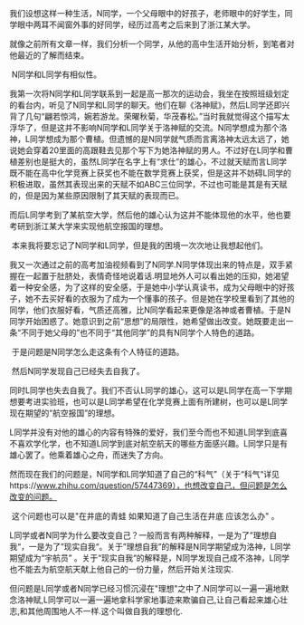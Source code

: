 ​	我们设想这样一种生活，N同学，一个父母眼中的好孩子，老师眼中的好学生，同学眼中两耳不闻窗外事的好同学，经历过高考之后来到了浙江某大学。

​	就像之前所有文章一样，我们分析一个同学，从他的高中生活开始分析，到笔者对他最近的了解而结束。

​	N同学和L同学有相似性。

​	我第一次将N同学和L同学联系到一起是高一那次的运动会，我坐在按照班级划定的看台内，听见了N同学和L同学的聊天。他们在聊《洛神赋》，然后L同学还即兴背了几句“翩若惊鸿，婉若游龙。荣曜秋菊，华茂春松。”当时我就觉得这个描写太浮华了，但是这并不影响N同学和L同学关于洛神赋的交流。N同学想成为那个洛神，L同学想成为那个曹植。但遗憾的是N同学就气质而言离洛神太远太远了，她说她会穿着20里面的高跟鞋去见那个写下为她洛神赋的男人。不过好在L同学和曹植差别也是挺大的，虽然L同学在名字上有“求仕”的雄心，不过就天赋而言L同学既不能在高中化学竞赛上获奖也不能在数学竞赛上获奖，但是这并不妨碍L同学的积极进取，虽然其表现出来的天赋不如ABC三位同学，不过也可能是其是有天赋的，但是因为某些原因限制了其天赋的表现而已。

​	而后L同学考到了某航空大学，然后他的雄心认为这并不能体现他的水平，他也要考研到浙江某大学来实现他航空报国的理想。

​	本来我将要忘记了N同学和L同学，但是我的困境一次次地让我想起他们。

​	我又一次通过之前的高考加油视频看到了N同学.N同学体现出来的特点是，双手紧握在一起置于肚脐处，表情奇怪地说着话.明显地外人可以看出她的压抑，她渴望着一种安全感，为了这样的安全感，于是她中小学认真读书，成为父母眼中的好孩子，她不去买好看的衣服为了成为一个懂事的孩子。但是她在学校里看到了其他的同学，他们衣服好看，气质还高雅，比N同学看起来更像是洛神或者曹植。于是N同学开始困惑了。她意识到之前“思想”的局限性，她希望做出改变。她既要走出一条“不同于她父母的”也不同于“其他同学”的具有N同学个人特色的道路。

​	于是问题是N同学怎么走这条有个人特征的道路。

​	然后N同学发现自己已经失去自我了。

​	同时L同学也失去自我了。我们不否认L同学的雄心，这可以是L同学在高一下学期想要考进实验班，也可以是L同学希望在化学竞赛上面有所建树，也可以是L同学现在期望的“航空报国”的理想。

​	L同学并没有对他的雄心的内容有特殊的爱好，我们至今而也不知道L同学到底喜不喜欢学化学，也不知道L同学到底对航空航天的哪些方面感兴趣。L同学只是有雄心罢了。他乘着雄心之舟，而迷失了方向。

​	然而现在我们的问题是，N同学和L同学知道了自己的“科气”（关于“科气“详见https://www.zhihu.com/question/57447369），也想改变自己，但问题是怎么改变的问题。

​	这个问题也可以是"在井底的青蛙 如果知道了自己生活在井底 应该怎么办" 。

​	L同学或者N同学为什么要改变自己？一般而言有两种解释，一是为了”理想自我“，一是为了”现实自我“。关于”理想自我”的解释是N同学期望成为洛神，L同学期望成为“宇航员” 。关于“现实自我“的解释是，N同学发现自己成不洛神，L同学也不能去为航空航天献上他自己的一份力量，然后开始关注现实.

​	但问题是L同学或者N同学已经习惯沉浸在"理想"之中了.N同学可以一遍一遍地默念洛神赋,L同学可以一遍一遍地拿科学家地事迹来欺骗自己,让自己看起来雄心壮志,和其他周围地人不一样.这个叫做自我的理想化.

